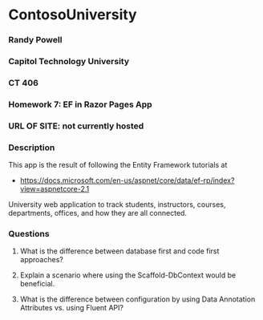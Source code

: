 # ContosoUniversity
### Randy Powell
### Capitol Technology University
### CT 406
### Homework 7: EF in Razor Pages App
### URL OF SITE: not currently hosted

### Description
This app is the result of following the Entity Framework tutorials at
* https://docs.microsoft.com/en-us/aspnet/core/data/ef-rp/index?view=aspnetcore-2.1

University web application to track students, instructors, courses, departments, offices, and how they are all connected.


### Questions
1. What is the difference between database first and code first approaches?

2. Explain a scenario where using the Scaffold-DbContext would be beneficial.

3. What is the difference between configuration by using Data Annotation Attributes vs. using Fluent API?
